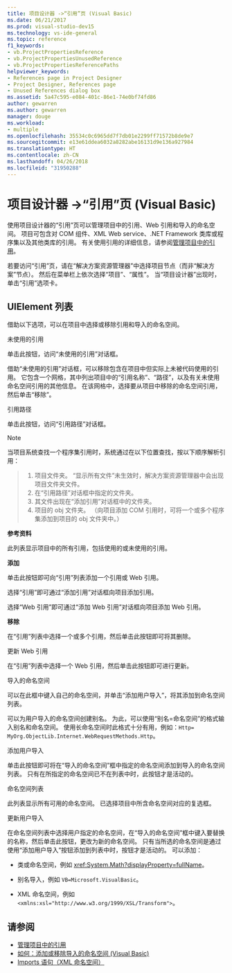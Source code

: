 ```yaml
---
title: 项目设计器 ->“引用”页 (Visual Basic)
ms.date: 06/21/2017
ms.prod: visual-studio-dev15
ms.technology: vs-ide-general
ms.topic: reference
f1_keywords:
- vb.ProjectPropertiesReference
- vb.ProjectPropertiesUnusedReference
- vb.ProjectPropertiesReferencePaths
helpviewer_keywords:
- References page in Project Designer
- Project Designer, References page
- Unused References dialog box
ms.assetid: 5a47c595-e084-401c-86e1-74e0bf74fd86
author: gewarren
ms.author: gewarren
manager: douge
ms.workload:
- multiple
ms.openlocfilehash: 35534c0c6965dd7f7db01e2299ff71572b8de9e7
ms.sourcegitcommit: e13e61ddea6032a8282abe16131d9e136a927984
ms.translationtype: HT
ms.contentlocale: zh-CN
ms.lasthandoff: 04/26/2018
ms.locfileid: "31950288"
---
```

# <a name="references-page-project-designer-visual-basic"></a>项目设计器 ->“引用”页 (Visual Basic)
使用项目设计器的“引用”页可以管理项目中的引用、Web 引用和导入的命名空间。 项目可包含对 COM 组件、XML Web service、.NET Framework 类库或程序集以及其他类库的引用。 有关使用引用的详细信息，请参阅[管理项目中的引用](../../ide/managing-references-in-a-project.md)。

 若要访问“引用”页，请在“解决方案资源管理器”中选择项目节点（而非“解决方案”节点）。 然后在菜单栏上依次选择“项目”、“属性”。 当“项目设计器”出现时，单击“引用”选项卡。

## <a name="uielement-list"></a>UIElement 列表
 借助以下选项，可以在项目中选择或移除引用和导入的命名空间。

 未使用的引用

 单击此按钮，访问“未使用的引用”对话框。

 借助“未使用的引用”对话框，可以移除包含在项目中但实际上未被代码使用的引用。 它包含一个网格，其中列出项目中的“引用名称”、“路径”，以及有关未使用命名空间引用的其他信息。 在该网格中，选择要从项目中移除的命名空间引用，然后单击“移除”。

 引用路径

 单击此按钮，访问“引用路径”对话框。

> [!NOTE]
> 当项目系统查找一个程序集引用时，系统通过在以下位置查找，按以下顺序解析引用：

>
>  1.  项目文件夹。 “显示所有文件”未生效时，解决方案资源管理器中会出现项目文件夹文件。
> 2.  在“引用路径”对话框中指定的文件夹。
> 3.  其文件出现在“添加引用”对话框中的文件夹。
> 4.  项目的 obj 文件夹。 （向项目添加 COM 引用时，可将一个或多个程序集添加到项目的 obj 文件夹中。）

 **参考资料**

 此列表显示项目中的所有引用，包括使用的或未使用的引用。

 **添加**

 单击此按钮即可向“引用”列表添加一个引用或 Web 引用。

 选择“引用”即可通过“添加引用”对话框向项目添加引用。

 选择“Web 引用”即可通过“添加 Web 引用”对话框向项目添加 Web 引用。

 **移除**

 在“引用”列表中选择一个或多个引用，然后单击此按钮即可将其删除。

 更新 Web 引用

 在“引用”列表中选择一个 Web 引用，然后单击此按钮即可进行更新。

 导入的命名空间

 可以在此框中键入自己的命名空间，并单击“添加用户导入”，将其添加到命名空间列表。

 可以为用户导入的命名空间创建别名。 为此，可以使用“别名=命名空间”的格式输入别名和命名空间。 使用长命名空间时此格式十分有用，例如：`Http= MyOrg.ObjectLib.Internet.WebRequestMethods.Http`。

 添加用户导入

 单击此按钮即可将在“导入的命名空间”框中指定的命名空间添加到导入的命名空间列表。 只有在所指定的命名空间已不在列表中时，此按钮才是活动的。

 命名空间列表

 此列表显示所有可用的命名空间。 已选择项目中所含命名空间对应的复选框。

 更新用户导入

 在命名空间列表中选择用户指定的命名空间，在“导入的命名空间”框中键入要替换的名称，然后单击此按钮，更改为新的命名空间。 只有当所选的命名空间是通过使用“添加用户导入”按钮添加到列表中时，按钮才是活动的。 可以添加：

-   类或命名空间，例如 <xref:System.Math?displayProperty=fullName>。

-   别名导入，例如 `VB=Microsoft.VisualBasic`。

-   XML 命名空间，例如 `<xmlns:xsl="http://www.w3.org/1999/XSL/Transform">`。

## <a name="see-also"></a>请参阅

- [管理项目中的引用](../../ide/managing-references-in-a-project.md)
- [如何：添加或移除导入的命名空间 (Visual Basic)](../../ide/how-to-add-or-remove-imported-namespaces-visual-basic.md)
- [Imports 语句（XML 命名空间）](/dotnet/visual-basic/language-reference/statements/imports-statement-xml-namespace)
